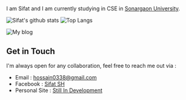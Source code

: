 # 
I am Sifat and I am currently studying in CSE in [Sonargaon University](https://su.edu.bd/).

![Sifat's github stats](https://github-readme-stats.vercel.app/api?username=shhossain&show_icons=true&line_height=21&show_icons=true&theme=nord)
![Top Langs](https://github-readme-stats.vercel.app/api/top-langs/?username=shhossain&show_icons=true&layout=compact&theme=nord&count_private=truecount_private=true)


![My blog](https://github-read-medium.vercel.app/latest?username=sifat777&limit=6&theme=nord)

## Get in Touch
I'm always open for any collaboration, feel free to reach me out via :
- Email : [hossain0338@gmail.com](mailto:hossain0338@gmail.com)
- Facebook : [Sifat SH](https://www.facebook.com/shafayath7)
- Personal Site : [Still In Development](http://safayat.me)
